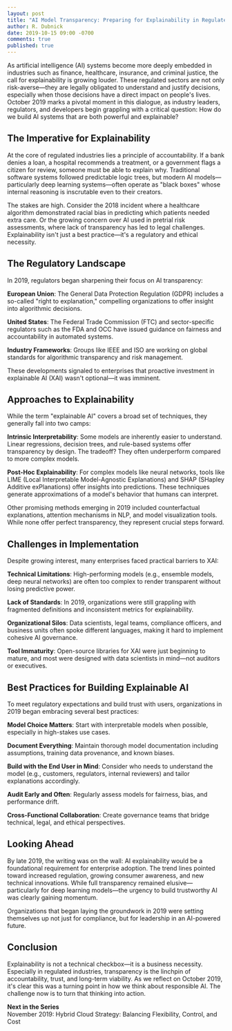 ```yaml
---
layout: post
title: "AI Model Transparency: Preparing for Explainability in Regulated Industries"
author: R. Dubnick
date: 2019-10-15 09:00 -0700
comments: true
published: true
---
```


As artificial intelligence (AI) systems become more deeply embedded in industries such as finance, healthcare, insurance, and criminal justice, the call for explainability is growing louder. These regulated sectors are not only risk-averse—they are legally obligated to understand and justify decisions, especially when those decisions have a direct impact on people's lives. October 2019 marks a pivotal moment in this dialogue, as industry leaders, regulators, and developers begin grappling with a critical question: How do we build AI systems that are both powerful and explainable?

## The Imperative for Explainability

At the core of regulated industries lies a principle of accountability. If a bank denies a loan, a hospital recommends a treatment, or a government flags a citizen for review, someone must be able to explain why. Traditional software systems followed predictable logic trees, but modern AI models—particularly deep learning systems—often operate as "black boxes" whose internal reasoning is inscrutable even to their creators.

The stakes are high. Consider the 2018 incident where a healthcare algorithm demonstrated racial bias in predicting which patients needed extra care. Or the growing concern over AI used in pretrial risk assessments, where lack of transparency has led to legal challenges. Explainability isn't just a best practice—it's a regulatory and ethical necessity.

## The Regulatory Landscape

In 2019, regulators began sharpening their focus on AI transparency:

**European Union**: The General Data Protection Regulation (GDPR) includes a so-called "right to explanation," compelling organizations to offer insight into algorithmic decisions.

**United States**: The Federal Trade Commission (FTC) and sector-specific regulators such as the FDA and OCC have issued guidance on fairness and accountability in automated systems.

**Industry Frameworks**: Groups like IEEE and ISO are working on global standards for algorithmic transparency and risk management.

These developments signaled to enterprises that proactive investment in explainable AI (XAI) wasn't optional—it was imminent.

## Approaches to Explainability

While the term "explainable AI" covers a broad set of techniques, they generally fall into two camps:

**Intrinsic Interpretability**: Some models are inherently easier to understand. Linear regressions, decision trees, and rule-based systems offer transparency by design. The tradeoff? They often underperform compared to more complex models.

**Post-Hoc Explainability**: For complex models like neural networks, tools like LIME (Local Interpretable Model-Agnostic Explanations) and SHAP (SHapley Additive exPlanations) offer insights into predictions. These techniques generate approximations of a model's behavior that humans can interpret.

Other promising methods emerging in 2019 included counterfactual explanations, attention mechanisms in NLP, and model visualization tools. While none offer perfect transparency, they represent crucial steps forward.

## Challenges in Implementation

Despite growing interest, many enterprises faced practical barriers to XAI:

**Technical Limitations**: High-performing models (e.g., ensemble models, deep neural networks) are often too complex to render transparent without losing predictive power.

**Lack of Standards**: In 2019, organizations were still grappling with fragmented definitions and inconsistent metrics for explainability.

**Organizational Silos**: Data scientists, legal teams, compliance officers, and business units often spoke different languages, making it hard to implement cohesive AI governance.

**Tool Immaturity**: Open-source libraries for XAI were just beginning to mature, and most were designed with data scientists in mind—not auditors or executives.

## Best Practices for Building Explainable AI

To meet regulatory expectations and build trust with users, organizations in 2019 began embracing several best practices:

**Model Choice Matters**: Start with interpretable models when possible, especially in high-stakes use cases.

**Document Everything**: Maintain thorough model documentation including assumptions, training data provenance, and known biases.

**Build with the End User in Mind**: Consider who needs to understand the model (e.g., customers, regulators, internal reviewers) and tailor explanations accordingly.

**Audit Early and Often**: Regularly assess models for fairness, bias, and performance drift.

**Cross-Functional Collaboration**: Create governance teams that bridge technical, legal, and ethical perspectives.

## Looking Ahead

By late 2019, the writing was on the wall: AI explainability would be a foundational requirement for enterprise adoption. The trend lines pointed toward increased regulation, growing consumer awareness, and new technical innovations. While full transparency remained elusive—particularly for deep learning models—the urgency to build trustworthy AI was clearly gaining momentum.

Organizations that began laying the groundwork in 2019 were setting themselves up not just for compliance, but for leadership in an AI-powered future.

## Conclusion

Explainability is not a technical checkbox—it is a business necessity. Especially in regulated industries, transparency is the linchpin of accountability, trust, and long-term viability. As we reflect on October 2019, it's clear this was a turning point in how we think about responsible AI. The challenge now is to turn that thinking into action.

**Next in the Series**  
November 2019: Hybrid Cloud Strategy: Balancing Flexibility, Control, and Cost